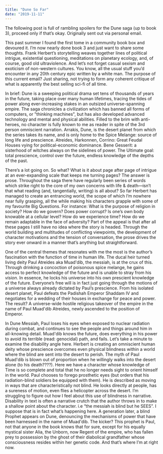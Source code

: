 ```yaml
---
title: "Dune So Far"
date: "2019-11-11"
---
```


The following post is full of rambling spoilers for the Dune saga (up to book 3), proceed only if that’s okay. Originally sent out via personal email.

This past summer I found the first tome in a community book box and devoured it. I’m now nearly done book 3 and just want to share some thoughts. Frank Herbert’s storytelling weaves together lines of political intrigue, existential questioning, meditations on planetary ecology, and, of course, good old ultraviolence. And let’s not forget casual sexism and exoticism of non-western cultures. You know, all the usual stuff you’d encounter in any 20th century epic written by a white man. The purpose of this current email? Just sharing, not trying to form any coherent critique of what is apparently the best selling sci-fi of all time.

In brief: Dune is a sweeping political drama set tens of thousands of years in the future, taking place over many human lifetimes, tracing the tides of power along ever-increasing stakes in an outsized universe-spanning empire. The saga chronicles a civilization which has banned all forms of computers, or "thinking machines", but has also developed advanced technology and mental and physical abilities. Filled to the brim with anti-heroes, no character is fully known to me as reader in spite of the 3rd person omniscient narration. Arrakis, Dune, is the desert planet from which the series takes its name, and is only home to the Spice Melange: source of long life and prescience. Atreides, Harkonnen, Corrino: Great Feudal Houses vying for political-economic dominance. Bene Gesserit: a sisterhood of witches always on the sidelines of power. The Ultimate goal: total prescience, control over the future, endless knowledge of the depths of the past.

There’s a lot going on. So what? What is it about page after page of intrigue at an ever-expanding scale that keeps me turning pages? The answer is prose. Throughout the saga there have regularly been series of words which strike right to the core of my own concerns with life & death—isn’t that what reading (and, tangentially, writing) is all about? So far Herbert has managed to create an entrancing world, the scope of which I’m nowhere near fully grasping, all the while making his characters grapple with some of my favourite Big Questions. For instance: What is the purpose of religion in society? How do we govern? Does power corrupt? Is one’s own body knowable at a cellular level? How do we experience time? How do we remain adaptable in the face of adversity? Part of the appeal is that after all these pages I still have no idea where the story is headed. Through the world building and multitudes of conflicting viewpoints, the development of character motivations and the tension of conversation, the prose drives the story ever onward in a manner that’s anything but straightforward.

One of the central themes that resonates with me the most is the author’s fascination with the function of time in human life. The ducal heir turned living deity Paul Atreides aka Muad'dib, the messiah, is at the crux of this. Through drinking a concoction of poisonous spice melange, he gains access to perfect knowledge of the future and is unable to stray from his _vision_. In essence, he locks his universe into his own prescient knowledge of the future. Everyone’s free will is in fact just going through the motions of a universe always already dictated by Paul’s prescience. From his isolated desert planet, Paul defeats the Padishah Emperor Shaddam IV and negotiates for a wedding of their houses in exchange for peace and power. The result? A universe-wide hostile religious takeover of the empire in the name of Paul Muad'dib Atreides, newly ascended to the position of Emperor.

In Dune Messiah, Paul loses his eyes when exposed to nuclear radiation during combat, and continues to see the people and things around him in all-knowing detail. Muad'dib knows the future, does everything in his power to avoid its terrible (read: genocidal) path, and fails. Let’s take a minute to examine the disability angle here. Herbert is creating an omniscient human deity whose prescience overcomes even physical blindness within a world where the blind are sent into the desert to perish. The myth of Paul Muad'dib is blown out of proportion when he willingly walks into the desert alone (to his death????). Here we have a character whose knowledge of Time is so complete and total that he no longer needs sight to orient himself in the world. Paul chooses to forego prosthetic eyes (but orders that his radiation-blind soldiers be equipped with them). He is described as moving in ways that are characteristically not blind. He looks directly at people, has a sureness of motion, even flies a helicopter across the desert. I’m struggling to figure out how I feel about this use of blindness in narrative. Disability in text is often a narrative crutch that the author throws in to make a shallow point about the character. i.e “the messiah is blind but he SEES”. I suppose that is in fact what’s happening here. A generation later, a blind Prophet appears on Dune, denouncing the mechanisms of power that have been harnessed in the name of Muad'dib. The kicker? This prophet is Paul, not that anyone in the book knows that for sure, except for his equally mystical sister Alia, the Unborn, now Regent of the empire, who has fallen prey to possession by the ghost of their diabolical grandfather whose consciousness resides within her genetic code. And that’s where I’m at right now.
